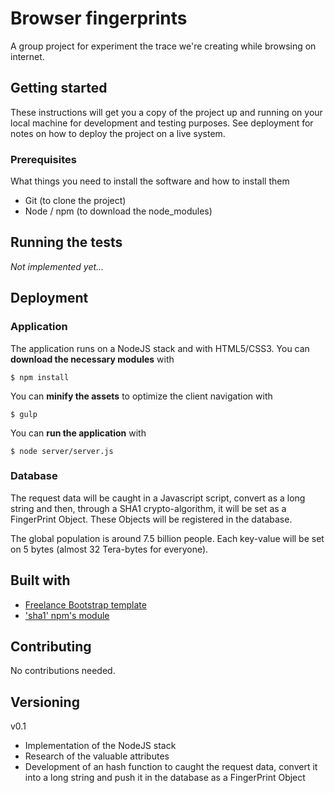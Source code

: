 # Browser fingerprints

A group project for experiment the trace we're creating while browsing
on internet.

## Getting started

These instructions will get you a copy of the project up and 
running on your local machine for development and testing purposes. 
See deployment for notes on how to deploy the project on a live 
system.

### Prerequisites

What things you need to install the software and how to install them

* Git (to clone the project)
* Node / npm (to download the node_modules)

## Running the tests

_Not implemented yet..._

## Deployment

### Application

The application runs on a NodeJS stack and with HTML5/CSS3. 
You can __download the necessary modules__ with

```shell
$ npm install
```

You can __minify the assets__ to optimize the client navigation with

```shell
$ gulp
```

You can __run the application__ with

```shell
$ node server/server.js
```

### Database

The request data will be caught in a Javascript script, convert as
a long string and then, through a SHA1 crypto-algorithm, it will 
be set as a FingerPrint Object. These Objects will be registered in 
the database.

The global population is around 7.5 billion people. Each key-value
will be set on 5 bytes (almost 32 Tera-bytes for everyone).

## Built with

* [Freelance Bootstrap template](https://startbootstrap.com/template-overviews/freelancer/)
* ['sha1' npm's module](https://www.npmjs.com/package/sha1)

## Contributing

No contributions needed.

## Versioning

v0.1

* Implementation of the NodeJS stack
* Research of the valuable attributes
* Development of an hash function to caught the request data, convert it into a long string and push it in the database as a FingerPrint Object
